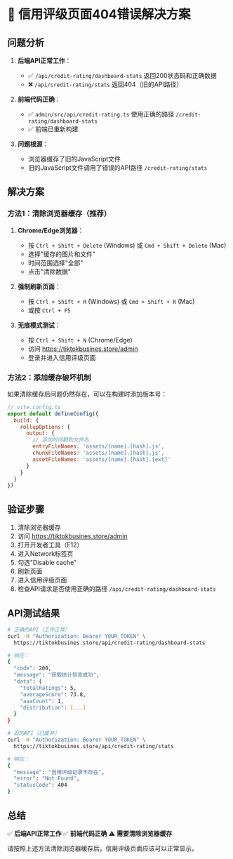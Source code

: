 # 🔧 信用评级页面404错误解决方案

## 问题分析

1. **后端API正常工作**：
   - ✅ `/api/credit-rating/dashboard-stats` 返回200状态码和正确数据
   - ❌ `/api/credit-rating/stats` 返回404（旧的API路径）

2. **前端代码正确**：
   - ✅ `admin/src/api/credit-rating.ts` 使用正确的路径 `/credit-rating/dashboard-stats`
   - ✅ 前端已重新构建

3. **问题根源**：
   - 浏览器缓存了旧的JavaScript文件
   - 旧的JavaScript文件调用了错误的API路径 `/credit-rating/stats`

## 解决方案

### 方法1：清除浏览器缓存（推荐）

1. **Chrome/Edge浏览器**：
   - 按 `Ctrl + Shift + Delete` (Windows) 或 `Cmd + Shift + Delete` (Mac)
   - 选择"缓存的图片和文件"
   - 时间范围选择"全部"
   - 点击"清除数据"

2. **强制刷新页面**：
   - 按 `Ctrl + Shift + R` (Windows) 或 `Cmd + Shift + R` (Mac)
   - 或按 `Ctrl + F5`

3. **无痕模式测试**：
   - 按 `Ctrl + Shift + N` (Chrome/Edge)
   - 访问 https://tiktokbusines.store/admin
   - 登录并进入信用评级页面

### 方法2：添加缓存破坏机制

如果清除缓存后问题仍然存在，可以在构建时添加版本号：

```javascript
// vite.config.ts
export default defineConfig({
  build: {
    rollupOptions: {
      output: {
        // 添加时间戳到文件名
        entryFileNames: 'assets/[name].[hash].js',
        chunkFileNames: 'assets/[name].[hash].js',
        assetFileNames: 'assets/[name].[hash].[ext]'
      }
    }
  }
})
```

## 验证步骤

1. 清除浏览器缓存
2. 访问 https://tiktokbusines.store/admin
3. 打开开发者工具（F12）
4. 进入Network标签页
5. 勾选"Disable cache"
6. 刷新页面
7. 进入信用评级页面
8. 检查API请求是否使用正确的路径 `/api/credit-rating/dashboard-stats`

## API测试结果

```bash
# 正确的API（工作正常）
curl -H "Authorization: Bearer YOUR_TOKEN" \
  https://tiktokbusines.store/api/credit-rating/dashboard-stats

# 响应：
{
  "code": 200,
  "message": "获取统计信息成功",
  "data": {
    "totalRatings": 5,
    "averageScore": 73.8,
    "aaaCount": 1,
    "distribution": [...]
  }
}

# 旧的API（已废弃）
curl -H "Authorization: Bearer YOUR_TOKEN" \
  https://tiktokbusines.store/api/credit-rating/stats

# 响应：
{
  "message": "信用评级记录不存在",
  "error": "Not Found",
  "statusCode": 404
}
```

## 总结

✅ **后端API正常工作**
✅ **前端代码正确**
⚠️ **需要清除浏览器缓存**

请按照上述方法清除浏览器缓存后，信用评级页面应该可以正常显示。

